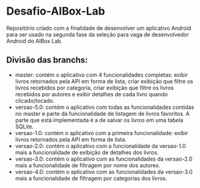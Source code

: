 # Desafio-AIBox-Lab
Repositório criado com a finalidade de desenvolver um aplicativo Android para ser usado na segunda fase da seleção para vaga de desenvolvedor Android do AIBox Lab.
## Divisão das branchs:
- master: contém o aplicativo com 4 funcionalidades completas: exibir livros retornados pela API em forma de lista, criar exibição que filtre os livros recebidos por categoria, criar exibição que filtre os livros recebidos por autores e exibir detalhes de cada livro quando clicado/tocado.
- versao-5.0: contém o aplicativo com todas as funcionalidades contidas no master e parte da funcionalidade de listagem de livros favoritos. A parte que está implementada é a de salvar os livros em uma tabela SQLite.
- versao-1.0: contém o aplicativo com a primeira funcionalidade: exibir livros retornados pela API em forma de lista.
- versao-2.0: contém o aplicativo com a funcionalidade da versao-1.0 mais a funcionalidade de exibição de detalhes dos livros.
- versao-3.0: contém o aplicativo com as funcionalidades da versao-2.0 mais a funcionalidade de filtragem por nome dos autores.
- versao-4.0: contém o aplicativo com as funcionalidades da versao-3.0 mais a funcionalidade de filtragem por categorias dos livros.

